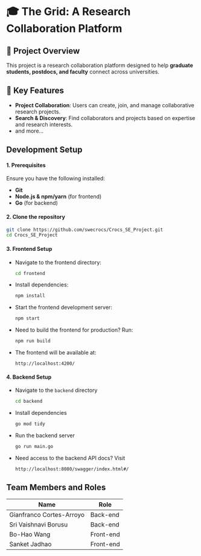 # 🎓 The Grid: A Research Collaboration Platform

## 🚀 Project Overview

This project is a research collaboration platform designed to help **graduate students, postdocs, and faculty** connect across universities.

## 📌 Key Features

- **Project Collaboration**: Users can create, join, and manage collaborative research projects.
- **Search & Discovery**: Find collaborators and projects based on expertise and research interests.
- and more...

## Development Setup

#### 1. Prerequisites

Ensure you have the following installed:

- **Git**
- **Node.js & npm/yarn** (for frontend)
- **Go** (for backend)

#### 2. Clone the repository

```bash
git clone https://github.com/swecrocs/Crocs_SE_Project.git
cd Crocs_SE_Project
```

#### 3. Frontend Setup

- Navigate to the frontend directory:
  ```sh
  cd frontend
  ```
- Install dependencies:
  ```sh
  npm install
  ```
- Start the frontend development server:
  ```sh
  npm start
  ```
- Need to build the frontend for production? Run:
  ```sh
  npm run build
  ```
- The frontend will be available at:
  ```
  http://localhost:4200/
  ```

#### 4. Backend Setup

- Navigate to the `backend` directory
  ```bash
  cd backend
  ```
- Install dependencies
  ```bash
  go mod tidy
  ```
- Run the backend server
  ```bash
  go run main.go
  ```
- Need access to the backend API docs? Visit
  ```
  http://localhost:8080/swagger/index.html#/
  ```

## Team Members and Roles

| Name                     | Role      |
| ------------------------ | --------- |
| Gianfranco Cortes-Arroyo | Back-end  |
| Sri Vaishnavi Borusu     | Back-end  |
| Bo-Hao Wang              | Front-end |
| Sanket Jadhao            | Front-end |
